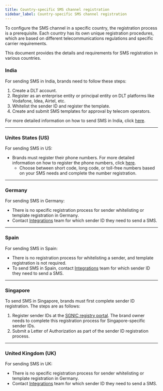```yaml
---
title: Country-specific SMS channel registration
sidebar_label: Country-specific SMS channel registration
---
```


To configure the SMS channel in a specific country, the registration process is a prerequisite. Each country has its own unique registration procedures, which are based on different telecommunications regulations and specific carrier requirements.

This document provides the details and requirements for SMS registration in various countries. 

### India

For sending SMS in India, brands need to follow these steps:

1. Create a DLT account.
2. Register as an enterprise entity or principal entity on DLT platforms like Vodafone, Idea, Airtel, etc.
3. Whitelist the sender ID and register the template.
4. Create and submit SMS templates for approval by telecom operators.

For more detailed information on how to send SMS in India, click [here](https://docs.yellow.ai/docs/platform_concepts/channelConfiguration/sms-outbound-india).

***

### Unites States (US)

For sending SMS in US:

* Brands must register their phone numbers. For more detailed information on how to register the phone numbers, click [here](https://docs.yellow.ai/docs/platform_concepts/channelConfiguration/sms-phone-number-types).
   * Choose between short code, long code, or toll-free numbers based on your SMS needs and complete the number registration.

***

### Germany

For sending SMS in Germany:

* There is no specific registration process for sender whitelisting or template registration in Germany.
* Contact [Integrations](mailto:support@yellow.ai) team for which sender ID they need to send a SMS.

***

### Spain 

For sending SMS in Spain:

* There is no registration process for whitelisting a sender, and template registration is not required.
* To send SMS in Spain, contact [Integrations](mailto:support@yellow.ai) team for which sender ID they need to send a SMS.

***

### Singapore

To send SMS in Singapore, brands must first complete sender ID registration. The steps are as follows:

1. Register sender IDs at the [SGNIC registry portal](https://smsregistry.sg/web/login). The brand owner needs to complete this registration process for Singapore-specific sender IDs.
2. Submit a Letter of Authorization as part of the sender ID registration process.

***

### United Kingdom (UK)

For sending SMS in UK:

* There is no specific registration process for sender whitelisting or template registration in Germany.
* Contact [Integrations](mailto:support@yellow.ai) team for which sender ID they need to send a SMS.